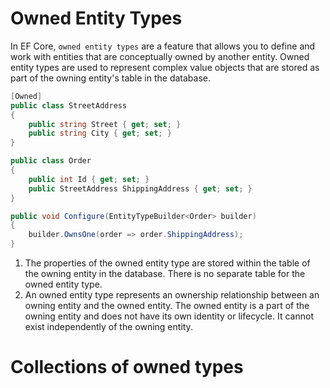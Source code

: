 # Owned Entity Types
In EF Core, `owned entity types` are a feature that allows you to define and work with entities that are conceptually owned by another entity. Owned entity types are used to represent complex value objects that are stored as part of the owning entity's table in the database.
```csharp
[Owned]
public class StreetAddress
{
    public string Street { get; set; }
    public string City { get; set; }
}

public class Order
{
    public int Id { get; set; }
    public StreetAddress ShippingAddress { get; set; }
}

public void Configure(EntityTypeBuilder<Order> builder)
{
    builder.OwnsOne(order => order.ShippingAddress);
}
```

1. The properties of the owned entity type are stored within the table of the owning entity in the database. There is no separate table for the owned entity type.
2. An owned entity type represents an ownership relationship between an owning entity and the owned entity. The owned entity is a part of the owning entity and does not have its own identity or lifecycle. It cannot exist independently of the owning entity.

# Collections of owned types
